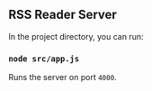 ## RSS Reader Server

In the project directory, you can run:

### `node src/app.js`

Runs the server on port `4000`.
